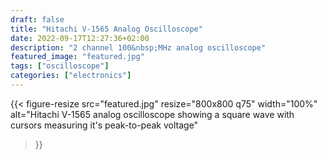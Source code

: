 ```yaml
---
draft: false
title: "Hitachi V-1565 Analog Oscilloscope"
date: 2022-09-17T12:27:36+02:00
description: "2 channel 100&nbsp;MHz analog oscilloscope"
featured_image: "featured.jpg"
tags: ["oscilloscope"]
categories: ["electronics"]
---
```


{{< figure-resize src="featured.jpg" resize="800x800 q75" width="100%"
    alt="Hitachi V-1565 analog oscilloscope showing a square wave with cursors measuring it's peak-to-peak voltage"
>}}
